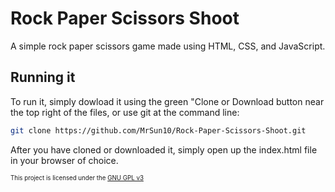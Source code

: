 # Rock Paper Scissors Shoot
A simple rock paper scissors game made using HTML, CSS, and JavaScript.
## Running it
To run it, simply dowload it using the green "Clone or Download button near the top right of the files, or use git at the command line:
```bash
git clone https://github.com/MrSun10/Rock-Paper-Scissors-Shoot.git
```
After you have cloned or downloaded it, simply open up the index.html file in your browser of choice.

<sub><sup>This project is licensed under the [GNU GPL v3](LICENSE)</sup></sub>

